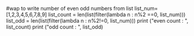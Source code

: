 #wap to write number of even odd numbers from list 
list_num=[1,2,3,4,5,6,7,8,9]
list_count = len(list(filter(lambda n : n%2 ==0, list_num)))
list_odd = len(list(filter(lambda n : n%2!=0, list_num)))
print ("even count : ", list_count)
print ("odd count : ", list_odd)
